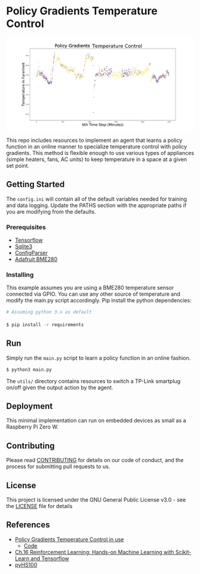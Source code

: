 # Policy Gradients Temperature Control
![temperature control](https://github.com/smellslikeml/rl_thermo/blob/master/assets/pg_temp.png?raw=true)

This repo includes resources to implement an agent that learns a policy function in an online manner to specialize temperature control with policy gradients. This method is flexible enough to use various types of appliances (simple heaters, fans, AC units) to keep temperature in a space at a given set point.

## Getting Started
The ```config.ini``` will contain all of the default variables needed for training and data logging. Update the PATHS section with the appropriate paths if you are modifying from the defaults.

### Prerequisites
* [Tensorflow](https://www.tensorflow.org)
* [Sqlite3](https://docs.python.org/2/library/sqlite3.html)
* [ConfigParser](https://docs.python.org/3/library/configparser.html)
* [Adafruit BME280](https://www.adafruit.com/product/2652)

### Installing
This example assumes you are using a BME280 temperature sensor connected via GPIO. You can use any other source of temperature and modify the main.py script accordingly. Pip install the python dependencies:
```bash
# Assuming python 3.x as default

$ pip install -r requirements
```

## Run

Simply run the ```main.py``` script to learn a policy function in an online fashion.
``` bash
$ python3 main.py
```
The ```utils/``` directory contains resources to switch a TP-Link smartplug on/off given the output action by the agent.

## Deployment

This minimal implementation can run on embedded devices as small as a Raspberry Pi Zero W. 

## Contributing

Please read [CONTRIBUTING](CONTRIBUTING) for details on our code of conduct, and the process for submitting pull requests to us.

## License

This project is licensed under the GNU General Public License v3.0 - see the [LICENSE](LICENSE) file for details

## References

* [Policy Gradients Temperature Control in use](https://www.hackster.io/kindbot/kindbot-home-garden-automation-hub-4c218a#toc-kindbot-cool-2)
    * [Code](https://github.com/smellslikeml/kindbot)
* [Ch.16 Reinforcement Learning: Hands-on Machine Learning with Scikit-Learn and Tensorflow](https://github.com/ageron/handson-ml/blob/master/16_reinforcement_learning.ipynb)
* [pyHS100](https://github.com/GadgetReactor/pyHS100)
